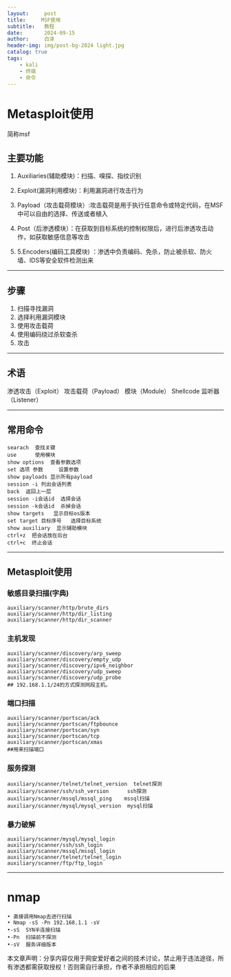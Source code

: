 ```yaml
---
layout:     post
title:     MSF使用
subtitle:   教程
date:       2024-09-15
author:     白泽
header-img: img/post-bg-2024 light.jpg
catalog: true
tags:
    - kali
    - 终端
    - 命令
---
```



# Metasploit使用

简称msf



## 主要功能

1. Auxiliaries(辅助模块)：扫描、嗅探、指纹识别

2. Exploit(漏洞利用模块)：利用漏洞进行攻击行为
3. Payload（攻击载荷模块）:攻击载荷是用于执行任意命令或特定代码，在MSF中可以自由的选择、传送或者植入
4. Post（后渗透模块）：在获取到目标系统的控制权限后，进行后渗透攻击动作，如获取敏感信息等攻击
5. 5.Encoders(编码工具模块) ：渗透中负责编码、免杀，防止被杀软、防火墙、IDS等安全软件检测出来

<hr>

## 步骤

1. 扫描寻找漏洞
2. 选择利用漏洞模块
3. 使用攻击载荷
4. 使用编码绕过杀软查杀
5. 攻击

<hr>

## 术语

渗透攻击（Exploit） 攻击载荷（Payload） 模块（Module） Shellcode   监听器（Listener）

<hr>

## 常用命令

```
searach  查找关键
use      使用模块
show options  查看参数选项
set 选项 参数     设置参数
show payloads 显示所有payload
session -i 列出会话列表
back  返回上一层
session -i会话id  选择会话
session -k会话id  杀掉会话
show targets   显示目标os版本
set target 目标序号   选择目标系统
show auxiliary  显示辅助模块
ctrl+z  把会话放在后台
ctrl+c  终止会话

```

  <hr>

## Metasploit使用

### 敏感目录扫描(字典)

```
auxiliary/scanner/http/brute_dirs
auxiliary/scanner/http/dir_listing 
auxiliary/scanner/http/dir_scanner
```

### 主机发现

```
auxiliary/scanner/discovery/arp_sweep 
auxiliary/scanner/discovery/empty_udp 
auxiliary/scanner/discovery/ipv6_neighbor  
auxiliary/scanner/discovery/udp_sweep
auxiliary/scanner/discovery/udp_probe
## 192.168.1.1/24的方式探测网段主机。
```

### 端口扫描

```
auxiliary/scanner/portscan/ack                                    
auxiliary/scanner/portscan/ftpbounce                               
auxiliary/scanner/portscan/syn                                     
auxiliary/scanner/portscan/tcp                                   
auxiliary/scanner/portscan/xmas  
##用来扫描端口
```

### 服务探测 

```
auxiliary/scanner/telnet/telnet_version  telnet探测
auxiliary/scanner/ssh/ssh_version      ssh探测
auxiliary/scanner/mssql/mssql_ping    mssql扫描
auxiliary/scanner/mysql/mysql_version  mysql扫描
```

### 暴力破解

```
auxiliary/scanner/mysql/mysql_login  
auxiliary/scanner/ssh/ssh_login 
auxiliary/scanner/mssql/mssql_login  
auxiliary/scanner/telnet/telnet_login 
auxiliary/scanner/ftp/ftp_login
```

<hr>

# nmap

```
• 直接调用Nmap去进行扫描
• Nmap -sS -Pn 192.168.1.1 -sV 
•-sS  SYN半连接扫描
•-Pn  扫描前不探测
•-sV  服务详细版本
```



本文章声明：分享内容仅用于网安爱好者之间的技术讨论，禁止用于违法途径，所有渗透都需获取授权！否则需自行承担，作者不承担相应的后果
